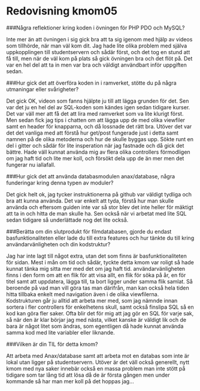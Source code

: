 ---
---
Redovisning kmom05
=========================

###Några reflektioner kring koden i övningen för PHP PDO och MySQL?

Inte mer än att övningen i sig gick bra att ta sig igenom med hjälp av videos som tillhörde, när man väl kom dit.
Jag hade lite olika problem med själva uppkopplingen till studentservern och sådär först, och det tog en stund att få till, men när de väl kom på plats
så gick övningen bra och det flöt på. Det var en hel del att ta in men var bra och väldigt användbart inför uppgiften sedan.

###Hur gick det att överföra koden in i ramverket, stötte du på några utmaningar eller svårigheter?

Det gick OK, videon som fanns hjälpte ju till att lägga grunden för det. Sen var det ju en hel del av SQL-koden som kändes igen sedan tidigare kurser.
Det var väll mer att få det att lira med ramverket som va lite klurigt först. Men sedan fick jag tips i chatten om att lägga upp de med olika viewfiler samt en header för knapparna,
och då lossnade det rätt bra. Utöver det var det det vanliga med att förstå hur get/post fungerade just i detta samt namnen på de olika metoderna och hur de skulle byggas upp.
Sökte runt en del i gitter och sådär för lite insperation när jag fastnade och då gick det bättre.
Hade väll kunnat använda mig av flera olika controllers förmodligen om jag haft tid och lite mer koll, och försökt dela upp de än mer men det fungerar nu iallafall.

###Hur gick det att använda databasmodulen anax/database, några funderingar kring denna typen av moduler?

Det gick helt ok, jag tycker instruktionerna på github var väldigt tydliga och bra att kunna använda. Det var enkelt att tyda, förstå hur man skulle använda och eftersom
guiden inte var så stor blev det inte heller för mäktigt att ta in och hitta de man skulle ha.
Sen också när vi arbetat med lite SQL sedan tidigare så underlättade nog det lite också.

###Berätta om din slutprodukt för filmdatabasen, gjorde du endast basfunktionaliteten eller lade du till extra features och hur tänkte du till kring användarvänligheten och din kodstruktur?

Jag har inte lagt till något extra, utan det som finns är basfunktionaliteten för sidan. Mest i mån om tid och sådär, tyckte detta kmom var roligt så hade kunnat tänka mig sitta mer med det om jag haft tid. användarvänligheten finns i den form om att en flik för att visa allt, en flik för söka på år, en för titel samt att uppdatera, lägga till, ta bort ligger under samma flik samlat. Så beroende på vad man vill göra tas man därifrån, man kan också hela tiden hitta tillbaka enkelt med navigation även i de olika viewfilerna.
Kodstrukturen går ju alltid att arbeta mer med, som jag nämnde innan sortera i fler controllers för enkelhetens skull, samt också finslipa SQL så en kod kan göra fler saker.
Ofta blir det för mig att jag gör en SQL för varje sak, så när den är klar börjar jag med nästa, vilket kanske är väldigt lik och de bara är något litet som ändras, som egentligen då hade kunnat använda samma kod med lite variabler eller liknande.

###Vilken är din TIL för detta kmom?

Att arbeta med Anax/database samt att arbeta mot en databas som inte är lokal utan ligger på studentservern.
Utöver är det väll också generellt, nytt kmom med nya saker innebär också en massa problem man inte stött på tidigare som tar lång tid att lösa då de är första gången men under kommande så har man mer koll på det hoppas jag...
